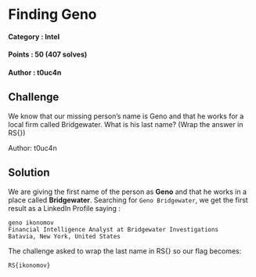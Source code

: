 # Finding Geno

#### Category : Intel
#### Points : 50 (407 solves)
#### Author : t0uc4n

## Challenge

We know that our missing person’s name is Geno and that he works for a local firm called Bridgewater. What is his last name? (Wrap the answer in RS{})

Author: t0uc4n

## Solution

We are giving the first name of the person as **Geno** and that he works in a place called **Bridgewater**. Searching for `Geno Bridgewater`, we get the first result as a LinkedIn Profile saying :

```
geno ikonomov
Financial Intelligence Analyst at Bridgewater Investigations
Batavia, New York, United States
```

The challenge asked to wrap the last name in RS{} so our flag becomes:

`RS{ikonomov}`
